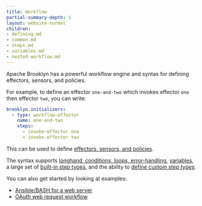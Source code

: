 ```yaml
---
title: Workflow
partial-summary-depth: 1
layout: website-normal
children:
- defining.md
- common.md
- steps.md
- variables.md
- nested-workflow.md
---
```


Apache Brooklyn has a powerful workflow engine and syntax for defining effectors, sensors, and policies.

For example, to define an effector `one-and-two` which invokes effector `one` then effector `two`, you can write:

```yaml
brooklyn.initializers:
  - type: workflow-effector
    name: one-and-two
    steps:
      - invoke-effector one
      - invoke-effector two
```

This can be used to define [effectors, sensors, and policies](defining.md).

The syntax supports [longhand, conditions, loops, error-handling](common.md), [variables](variables.md),
a large set of [built-in step types](steps.md), and the ability to [define custom step types](nested-workflow.md).

You can also get started by looking at examples:

* [Ansible/BASH for a web server](example-ansible-and-bash.yaml)
* [OAuth web request workflow](oauth.yaml)
